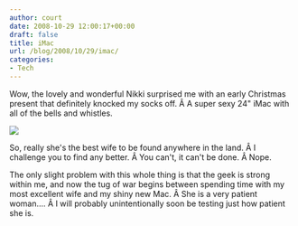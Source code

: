 ```yaml
---
author: court
date: 2008-10-29 12:00:17+00:00
draft: false
title: iMac
url: /blog/2008/10/29/imac/
categories:
- Tech
---
```


Wow, the lovely and wonderful Nikki surprised me with an early Christmas present that definitely knocked my socks off. Â A super sexy 24" iMac with all of the bells and whistles.

[
![](http://www.vallentyne.com/blog/wp-content/uploads/2008/10/imackeyboard_3_20071026-300x180.jpg)
](http://www.vallentyne.com/blog/wp-content/uploads/2008/10/imackeyboard_3_20071026.jpg)

So, really she's the best wife to be found anywhere in the land. Â I challenge you to find any better. Â You can't, it can't be done. Â Nope.

The only slight problem with this whole thing is that the geek is strong within me, and now the tug of war begins between spending time with my most excellent wife and my shiny new Mac. Â She is a very patient woman.... Â I will probably unintentionally soon be testing just how patient she is.
